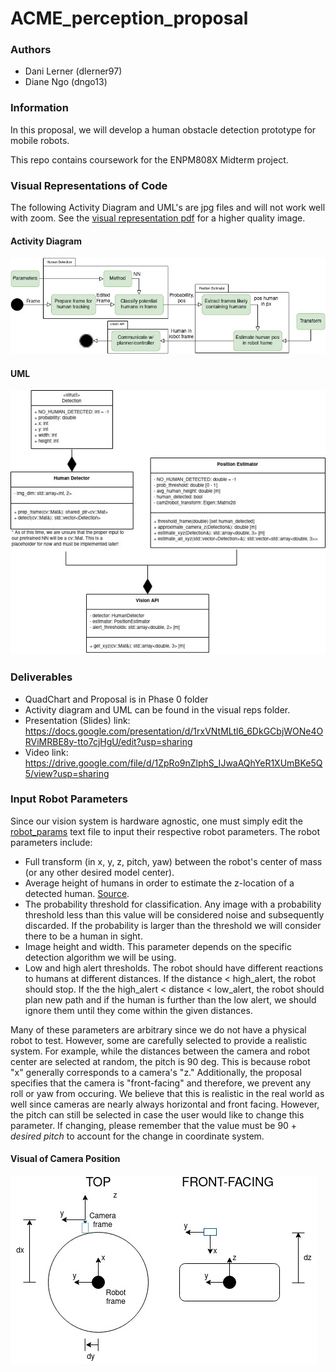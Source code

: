 # ACME_perception_proposal

### Authors
- Dani Lerner (dlerner97)
- Diane Ngo (dngo13)

### Information
In this proposal, we will develop a human obstacle detection prototype for mobile robots.

This repo contains coursework for the ENPM808X Midterm project. 

### Visual Representations of Code
The following Activity Diagram and UML's are jpg files and will not work well with zoom. See the [visual representation pdf](/visual_reps/activity_and_UML.drawio.pdf) for a higher quality image.

#### Activity Diagram
![Original activity diagram of the perception stack.](/visual_reps/activity_diagram.jpg?raw=true "Activity Diagram")

#### UML
![Original UML of the perception stack.](/visual_reps/UML.jpg?raw=true "UML")

### Deliverables
- QuadChart and Proposal is in Phase 0 folder
- Activity diagram and UML can be found in the visual reps folder.
- Presentation (Slides) link: https://docs.google.com/presentation/d/1rxVNtMLtl6_6DkGCbjWONe4ORViMRBE8y-tto7cjHgU/edit?usp=sharing
- Video link: https://drive.google.com/file/d/1ZpRo9nZlphS_IJwaAQhYeR1XUmBKe5Q5/view?usp=sharing

### Input Robot Parameters
Since our vision system is hardware agnostic, one must simply edit the [robot_params](/robot_params/robot_params.txt) text file to input their respective robot parameters. The robot parameters include: 
- Full transform (in x, y, z, pitch, yaw) between the robot's center of mass (or any other desired model center). 
- Average height of humans in order to estimate the z-location of a detected human. [Source](https://www.worlddata.info/average-bodyheight.php).
- The probability threshold for classification. Any image with a probability threshold less than this value will be considered noise and subsequently discarded. If the probability is larger than the threshold we will consider there to be a human in sight.
- Image height and width. This parameter depends on the specific detection algorithm we will be using. 
- Low and high alert thresholds. The robot should have different reactions to humans at different distances. If the distance < high_alert, the robot should stop. If the the high_alert < distance < low_alert, the robot should plan new path and if the human is further than the low alert, we should ignore them until they come within the given distances.
    
Many of these parameters are arbitrary since we do not have a physical robot to test. However, some are carefully selected to provide a realistic system. For example, while the distances between the camera and robot center are selected at random, the pitch is 90 deg. This is because robot "x" generally corresponds to a camera's "z." Additionally, the proposal specifies that the camera is "front-facing" and therefore, we prevent any roll or yaw from occuring. We believe that this is realistic in the real world as well since cameras are nearly always horizontal and front facing. However, the pitch can still be selected in case the user would like to change this parameter. If changing, please remember that the value must be 90 + *desired pitch* to account for the change in coordinate system.

#### Visual of Camera Position
![Camera Position visual](/visual_reps/Physical_Robot.jpg?raw=true "Camera Position")

